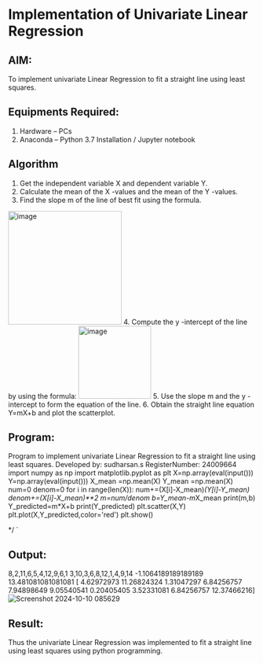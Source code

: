 # Implementation of Univariate Linear Regression
## AIM:
To implement univariate Linear Regression to fit a straight line using least squares.

## Equipments Required:
1. Hardware – PCs
2. Anaconda – Python 3.7 Installation / Jupyter notebook

## Algorithm
1. Get the independent variable X and dependent variable Y.
2. Calculate the mean of the X -values and the mean of the Y -values.
3. Find the slope m of the line of best fit using the formula. 
<img width="231" alt="image" src="https://user-images.githubusercontent.com/93026020/192078527-b3b5ee3e-992f-46c4-865b-3b7ce4ac54ad.png">
4. Compute the y -intercept of the line by using the formula:
<img width="148" alt="image" src="https://user-images.githubusercontent.com/93026020/192078545-79d70b90-7e9d-4b85-9f8b-9d7548a4c5a4.png">
5. Use the slope m and the y -intercept to form the equation of the line.
6. Obtain the straight line equation Y=mX+b and plot the scatterplot.

## Program:

Program to implement univariate Linear Regression to fit a straight line using least squares.
Developed by: sudharsan.s
RegisterNumber:  24009664
import numpy as np
import matplotlib.pyplot as plt
X=np.array(eval(input()))
Y=np.array(eval(input()))
X_mean =np.mean(X)
Y_mean =np.mean(X)
num=0
denom=0
for i in range(len(X)):
  num+=(X[i]-X_mean)*(Y[i]-Y_mean)
  denom+=(X[i]-X_mean)**2
m=num/denom
b=Y_mean-m*X_mean
print(m,b)
Y_predicted=m*X+b
print(Y_predicted)
plt.scatter(X,Y)
plt.plot(X,Y_predicted,color='red')
plt.show()

*/
`

## Output:
 8,2,11,6,5,4,12,9,6,1
 3,10,3,6,8,12,1,4,9,14
-1.1064189189189189 13.481081081081081
[ 4.62972973 11.26824324  1.31047297  6.84256757  7.94898649  9.05540541
  0.20405405  3.52331081  6.84256757 12.37466216]
  ![Screenshot 2024-10-10 085629](https://github.com/user-attachments/assets/4b494447-f410-464c-a23c-663742259b15)



## Result:
Thus the univariate Linear Regression was implemented to fit a straight line using least squares using python programming.
